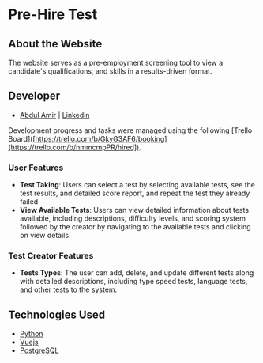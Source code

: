 # Pre-Hire Test

## About the Website

The website serves as a pre-employment screening tool to view a candidate's qualifications, and skills in a results-driven format.

## Developer
- [Abdul Amir](https://github.com/AbdulAmir1) | [Linkedin](https://www.linkedin.com/in/abdulameer-saleh/)

Development progress and tasks were managed using the following [Trello Board]([https://trello.com/b/GkyG3AF6/booking](https://trello.com/b/nmmcmpPR/hired]).

### User Features

- **Test Taking**: Users can select a test  by selecting available tests, see the test results, and detailed score report, and repeat the test they already failed.
- **View Available Tests**: Users can view detailed information about tests available, including descriptions, difficulty levels, and scoring system followed by the creator by navigating to the available tests and clicking on view details.


### Test Creator Features

- **Tests Types**: The user can add, delete, and update different tests along with detailed descriptions, including type speed tests, language tests, and other tests  to the system.


## Technologies Used

- [Python](https://www.python.org/)
- [Vuejs](https://vuejs.org/)
- [PostgreSQL](https://www.postgresql.org/)
